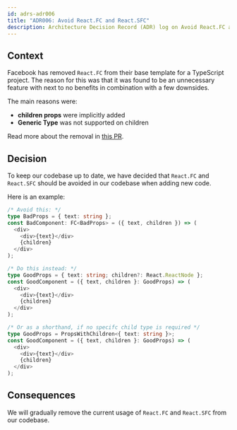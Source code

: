 ```yaml
---
id: adrs-adr006
title: "ADR006: Avoid React.FC and React.SFC"
description: Architecture Decision Record (ADR) log on Avoid React.FC and React.SFC
---
```


## Context

Facebook has removed `React.FC` from their base template for a TypeScript
project. The reason for this was that it was found to be an unnecessary feature
with next to no benefits in combination with a few downsides.

The main reasons were:

- **children props** were implicitly added
- **Generic Type** was not supported on children

Read more about the removal in
[this PR](https://github.com/facebook/create-react-app/pull/8177).

## Decision

To keep our codebase up to date, we have decided that `React.FC` and `React.SFC`
should be avoided in our codebase when adding new code.

Here is an example:

```typescript
/* Avoid this: */
type BadProps = { text: string };
const BadComponent: FC<BadProps> = ({ text, children }) => (
  <div>
    <div>{text}</div>
    {children}
  </div>
);

/* Do this instead: */
type GoodProps = { text: string; children?: React.ReactNode };
const GoodComponent = ({ text, children }: GoodProps) => (
  <div>
    <div>{text}</div>
    {children}
  </div>
);

/* Or as a shorthand, if no specifc child type is required */
type GoodProps = PropsWithChildren<{ text: string }>;
const GoodComponent = ({ text, children }: GoodProps) => (
  <div>
    <div>{text}</div>
    {children}
  </div>
);
```

## Consequences

We will gradually remove the current usage of `React.FC` and `React.SFC` from
our codebase.
